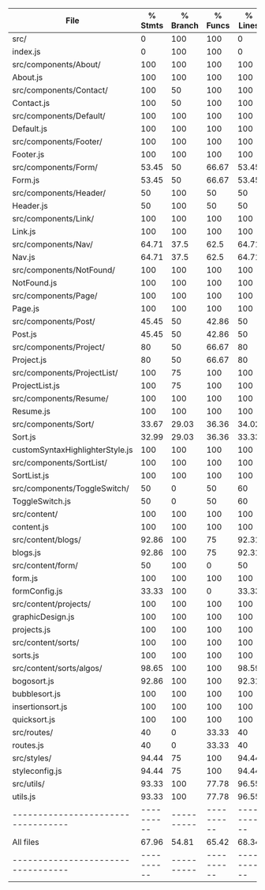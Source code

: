 File                              |  % Stmts | % Branch |  % Funcs |  % Lines |Uncovered Lines |
----------------------------------|----------|----------|----------|----------|----------------|
 src/                             |        0 |      100 |      100 |        0 |                |
  index.js                        |        0 |      100 |      100 |        0 |              5 |
 src/components/About/            |      100 |      100 |      100 |      100 |                |
  About.js                        |      100 |      100 |      100 |      100 |                |
 src/components/Contact/          |      100 |       50 |      100 |      100 |                |
  Contact.js                      |      100 |       50 |      100 |      100 |                |
 src/components/Default/          |      100 |      100 |      100 |      100 |                |
  Default.js                      |      100 |      100 |      100 |      100 |                |
 src/components/Footer/           |      100 |      100 |      100 |      100 |                |
  Footer.js                       |      100 |      100 |      100 |      100 |                |
 src/components/Form/             |    53.45 |       50 |    66.67 |    53.45 |                |
  Form.js                         |    53.45 |       50 |    66.67 |    53.45 |... 100,105,125 |
 src/components/Header/           |       50 |      100 |       50 |       50 |                |
  Header.js                       |       50 |      100 |       50 |       50 |             18 |
 src/components/Link/             |      100 |      100 |      100 |      100 |                |
  Link.js                         |      100 |      100 |      100 |      100 |                |
 src/components/Nav/              |    64.71 |     37.5 |     62.5 |    64.71 |                |
  Nav.js                          |    64.71 |     37.5 |     62.5 |    64.71 |... 21,23,27,49 |
 src/components/NotFound/         |      100 |      100 |      100 |      100 |                |
  NotFound.js                     |      100 |      100 |      100 |      100 |                |
 src/components/Page/             |      100 |      100 |      100 |      100 |                |
  Page.js                         |      100 |      100 |      100 |      100 |                |
 src/components/Post/             |    45.45 |       50 |    42.86 |       50 |                |
  Post.js                         |    45.45 |       50 |    42.86 |       50 | 11,13,22,23,24 |
 src/components/Project/          |       80 |       50 |    66.67 |       80 |                |
  Project.js                      |       80 |       50 |    66.67 |       80 |          16,77 |
 src/components/ProjectList/      |      100 |       75 |      100 |      100 |                |
  ProjectList.js                  |      100 |       75 |      100 |      100 |                |
 src/components/Resume/           |      100 |      100 |      100 |      100 |                |
  Resume.js                       |      100 |      100 |      100 |      100 |                |
 src/components/Sort/             |    33.67 |    29.03 |    36.36 |    34.02 |                |
  Sort.js                         |    32.99 |    29.03 |    36.36 |    33.33 |... 182,183,184 |
  customSyntaxHighlighterStyle.js |      100 |      100 |      100 |      100 |                |
 src/components/SortList/         |      100 |      100 |      100 |      100 |                |
  SortList.js                     |      100 |      100 |      100 |      100 |                |
 src/components/ToggleSwitch/     |       50 |        0 |       50 |       60 |                |
  ToggleSwitch.js                 |       50 |        0 |       50 |       60 |           9,12 |
 src/content/                     |      100 |      100 |      100 |      100 |                |
  content.js                      |      100 |      100 |      100 |      100 |                |
 src/content/blogs/               |    92.86 |      100 |       75 |    92.31 |                |
  blogs.js                        |    92.86 |      100 |       75 |    92.31 |             74 |
 src/content/form/                |       50 |      100 |        0 |       50 |                |
  form.js                         |      100 |      100 |      100 |      100 |                |
  formConfig.js                   |    33.33 |      100 |        0 |    33.33 |          47,48 |
 src/content/projects/            |      100 |      100 |      100 |      100 |                |
  graphicDesign.js                |      100 |      100 |      100 |      100 |                |
  projects.js                     |      100 |      100 |      100 |      100 |                |
 src/content/sorts/               |      100 |      100 |      100 |      100 |                |
  sorts.js                        |      100 |      100 |      100 |      100 |                |
 src/content/sorts/algos/         |    98.65 |      100 |      100 |    98.59 |                |
  bogosort.js                     |    92.86 |      100 |      100 |    92.31 |             17 |
  bubblesort.js                   |      100 |      100 |      100 |      100 |                |
  insertionsort.js                |      100 |      100 |      100 |      100 |                |
  quicksort.js                    |      100 |      100 |      100 |      100 |                |
 src/routes/                      |       40 |        0 |    33.33 |       40 |                |
  routes.js                       |       40 |        0 |    33.33 |       40 |... 27,51,65,79 |
 src/styles/                      |    94.44 |       75 |      100 |    94.44 |                |
  styleconfig.js                  |    94.44 |       75 |      100 |    94.44 |            119 |
 src/utils/                       |    93.33 |      100 |    77.78 |    96.55 |                |
  utils.js                        |    93.33 |      100 |    77.78 |    96.55 |              6 |
----------------------------------|----------|----------|----------|----------|----------------|
All files                         |    67.96 |    54.81 |    65.42 |    68.34 |                |
----------------------------------|----------|----------|----------|----------|----------------|

